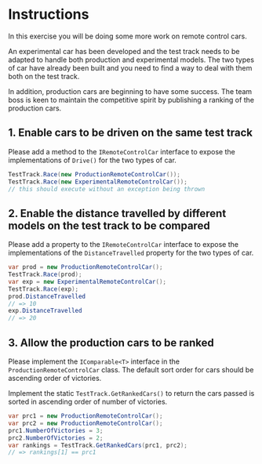 # Instructions

In this exercise you will be doing some more work on remote control cars.

An experimental car has been developed and the test track needs to be adapted to handle both production and experimental models. The two types of car have already been built and you need to find a way to deal with them both on the test track.

In addition, production cars are beginning to have some success. The team boss is keen to maintain the competitive spirit by publishing a ranking of the production cars.

## 1. Enable cars to be driven on the same test track

Please add a method to the `IRemoteControlCar` interface to expose the implementations of `Drive()` for the two types of car.

```csharp
TestTrack.Race(new ProductionRemoteControlCar());
TestTrack.Race(new ExperimentalRemoteControlCar());
// this should execute without an exception being thrown
```

## 2. Enable the distance travelled by different models on the test track to be compared

Please add a property to the `IRemoteControlCar` interface to expose the implementations of the `DistanceTravelled` property for the two types of car.

```csharp
var prod = new ProductionRemoteControlCar();
TestTrack.Race(prod);
var exp = new ExperimentalRemoteControlCar();
TestTrack.Race(exp);
prod.DistanceTravelled
// => 10
exp.DistanceTravelled
// => 20
```

## 3. Allow the production cars to be ranked

Please implement the `IComparable<T>` interface in the `ProductionRemoteControlCar` class. The default sort order for cars should be ascending order of victories.

Implement the static `TestTrack.GetRankedCars()` to return the cars passed is sorted in ascending order of number of victories.

```csharp
var prc1 = new ProductionRemoteControlCar();
var prc2 = new ProductionRemoteControlCar();
prc1.NumberOfVictories = 3;
prc2.NumberOfVictories = 2;
var rankings = TestTrack.GetRankedCars(prc1, prc2);
// => rankings[1] == prc1
```
